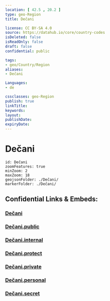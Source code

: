 ```yaml
---
location: [ 42.5 , 20.2 ] 
type: geo-Region
title: Dečani

license: CC BY-SA 4.0
source: https://datahub.io/core/country-codes
isDeleted: false
isReadOnly: false
draft: false
confidential: public

tags:
- geo/Country/Region
aliases:
- Dečani

Languages:
- de

cssclasses: geo-Region
publish: true
linkTitle: 
keywords: 
layout: 
publishDate: 
expiryDate: 
---
```


# Dečani

```leaflet
id: Dečani
zoomFeatures: true 
minZoom: 2 
maxZoom: 18
geojsonFolder: ./Dečani/
markerFolder: ./Dečani/
```


## Confidential Links & Embeds: 

### [Dečani](/_Standards/Earth/Continent/Europe/Europe~South/Kosovo/districts~Kosovo/Đakovica/counties~Đakovica/Dečani.md) 

### [Dečani.public](/_public/Earth/Continent/Europe/Europe~South/Kosovo/districts~Kosovo/Đakovica/counties~Đakovica/Dečani.public.md) 

### [Dečani.internal](/_internal/Earth/Continent/Europe/Europe~South/Kosovo/districts~Kosovo/Đakovica/counties~Đakovica/Dečani.internal.md) 

### [Dečani.protect](/_protect/Earth/Continent/Europe/Europe~South/Kosovo/districts~Kosovo/Đakovica/counties~Đakovica/Dečani.protect.md) 

### [Dečani.private](/_private/Earth/Continent/Europe/Europe~South/Kosovo/districts~Kosovo/Đakovica/counties~Đakovica/Dečani.private.md) 

### [Dečani.personal](/_personal/Earth/Continent/Europe/Europe~South/Kosovo/districts~Kosovo/Đakovica/counties~Đakovica/Dečani.personal.md) 

### [Dečani.secret](/_secret/Earth/Continent/Europe/Europe~South/Kosovo/districts~Kosovo/Đakovica/counties~Đakovica/Dečani.secret.md)

